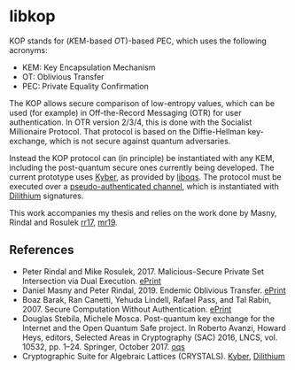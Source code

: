 libkop
======

KOP stands for (*K*EM-based *O*T)-based *P*EC,
which uses the following acronyms:
- KEM: Key Encapsulation Mechanism
- OT: Oblivious Transfer
- PEC: Private Equality Confirmation

The KOP allows secure comparison of low-entropy values, which can be used (for
example) in Off-the-Record Messaging (OTR) for user authentication. In OTR
version 2/3/4, this is done with the Socialist Millionaire Protocol.  That
protocol is based on the Diffie-Hellman key-exchange, which is not secure
against quantum adversaries.

Instead the KOP protocol can (in principle) be instantiated with any KEM,
including the post-quantum secure ones currently being developed. The current
prototype uses [Kyber][kyber], as provided by [liboqs][oqs]. The protocol must
be executed over a [pseudo-authenticated channel][bclpr07], which is
instantiated with [Dilithium][dilithium] signatures.

This work accompanies my thesis and relies on the work done by Masny,
Rindal and Rosulek [rr17], [mr19].

References
----------

- Peter Rindal and Mike Rosulek, 2017.
  Malicious-Secure Private Set Intersection via Dual Execution.
	[ePrint][rr17]
- Daniel Masny and Peter Rindal, 2019.
  Endemic Oblivious Transfer.
	[ePrint][mr19]
- Boaz Barak, Ran Canetti, Yehuda Lindell, Rafael Pass, and Tal Rabin, 2007.
  Secure Computation Without Authentication.
  [ePrint][bclpr07]
- Douglas Stebila, Michele Mosca.
  Post-quantum key exchange for the Internet and the Open Quantum Safe project.
	In Roberto Avanzi, Howard Heys, editors, Selected Areas in Cryptography (SAC) 2016, LNCS, vol. 10532, pp. 1–24. Springer, October 2017.
	[oqs]
- Cryptographic Suite for Algebraic Lattices (CRYSTALS).
  [Kyber][kyber], [Dilithium][dilithium]

[rr17]: https://eprint.iacr.org/2017/769
[mr19]: https://eprint.iacr.org/2019/706
[bclpr07]: https://eprint.iacr.org/2007/464
[oqs]: https://openquantumsafe.org
[kyber]: https://pq-crystals.org/kyber/
[dilithium]: https://pq-crystals.org/dilithium/
